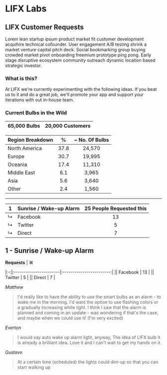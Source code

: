# LIFX Labs 
## LIFX Customer Requests

Lorem lean startup ipsum product market fit customer development acquihire technical cofounder. User engagement A/B testing shrink a market venture capital pitch deck. Social bookmarking group buying crowded market pivot onboarding freemium prototype ping pong. Early stage disruptive ecosystem community outreach dynamic location based strategic investor. 

### What is this?

At LIFX we're currently experimenting with the following ideas. If you beat us to it and do a great job, we'll promote your app and support your iterations with out in-house team.

### Current Bulbs in the Wild

| 65,000 Bulbs | 20,000 Customers |
|:------------:|:----------------:|

| Region Breakdown | % | ~ No. Of Bulbs |
|:---|:---:|:---:|
| North America | 37.8 | 24,570 |
| Europe | 30.7 | 19,995 |
| Oceania | 17.4 | 11,310 |
| Middle East | 6.1 | 3,965 |
| Asia | 5.6 | 3,640 |
| Other | 2.4 | 1,560 |

---------------------------------------------

| 1 | Sunrise / Wake-up Alarm | 25 People Requested this |
|:-:|:-----------------------|:------------------------:|
|↳| Facebook | 13 |
|↳| Twitter | 5 |
|↳| Direct | 7 |

## 1   -   Sunrise / Wake-up Alarm

__Requests__
       |
⌘

|:-:|:-----------------------|:------------------------:|
|| Facebook | 13 |
|| Twitter | 5 |
|| Direct | 7 |

<!--
| Matthew | > I'd really like to have the ability to use the smart bulbs as an alarm - to wake me in the morning. I'd want the option to use flashing colors or a gradually increasing white light. I think I saw that the alarm is planned and coming in an update - was wondering if that's the case, and maybe when we could use it! (I'm very excited) |
|:------|:-------|
| Everton | > I would say auto wake up alarm light, anyway, The idea of LIFX bulb it is already a brilliant idea. Love it and I can't wait to get my hands on it. |
| Gustavo |  > At a certain time (scheduled) the lights could dim-up so that you can start waiking up |
-->

_Matthew_ 
> I'd really like to have the ability to use the smart bulbs as an alarm - to wake me in the morning. I'd want the option to use flashing colors or a gradually increasing white light. I think I saw that the alarm is planned and coming in an update - was wondering if that's the case, and maybe when we could use it! (I'm very excited)

_Everton_ 
> I would say auto wake up alarm light, anyway, The idea of LIFX bulb it is already a brilliant idea. Love it and I can't wait to get my hands on it.

_Gustavo_
> At a certain time (scheduled) the lights could dim-up so that you can start waiking up

